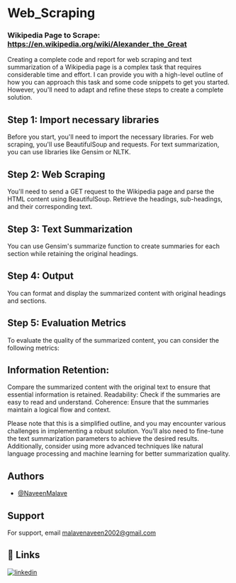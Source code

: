 # Web_Scraping
### Wikipedia Page to Scrape: https://en.wikipedia.org/wiki/Alexander_the_Great
Creating a complete code and report for web scraping and text summarization of a Wikipedia page is a complex task that requires considerable time and effort. I can provide you with a high-level outline of how you can approach this task and some code snippets to get you started. However, you'll need to adapt and refine these steps to create a complete solution.

## Step 1: Import necessary libraries
Before you start, you'll need to import the necessary libraries. For web scraping, you'll use BeautifulSoup and requests. For text summarization, you can use libraries like Gensim or NLTK.
## Step 2: Web Scraping
You'll need to send a GET request to the Wikipedia page and parse the HTML content using BeautifulSoup. Retrieve the headings, sub-headings, and their corresponding text.
## Step 3: Text Summarization
You can use Gensim's summarize function to create summaries for each section while retaining the original headings.
## Step 4: Output
You can format and display the summarized content with original headings and sections.
## Step 5: Evaluation Metrics
To evaluate the quality of the summarized content, you can consider the following metrics:

## Information Retention: 
Compare the summarized content with the original text to ensure that essential information is retained.
Readability: Check if the summaries are easy to read and understand.
Coherence: Ensure that the summaries maintain a logical flow and context.

Please note that this is a simplified outline, and you may encounter various challenges in implementing a robust solution. You'll also need to fine-tune the text summarization parameters to achieve the desired results. Additionally, consider using more advanced techniques like natural language processing and machine learning for better summarization quality.
## Authors

- [@NaveenMalave](https://github.com/NaveenMalave)

## Support

For support, email malavenaveen2002@gmail.com

## 🔗 Links

[![linkedin](https://img.shields.io/badge/linkedin-0A66C2?style=for-the-badge&logo=linkedin&logoColor=white)](https://www.linkedin.com/in/navanishwara-rao-malave-4ab6ba247)

